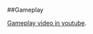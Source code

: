 ##Gameplay

 [Gameplay video in youtube](https://www.youtube.com/watch?v=yDzWMab-hYI&list=PLvxc8U8HNrmoNPtNoX33UAXoAfcNrYoFe&index=22&ab_channel=TahaKARABIYIK).
